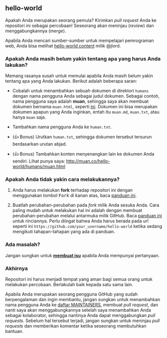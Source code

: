 ## hello-world

Apakah Anda merupakan seorang pemula? Kirimkan *pull request* Anda ke repositori ini sebagai percobaan! Seseorang akan meninjau (*review*) dan menggabungkannya (*merge*). 

Apabila Anda mencari sumber-sumber untuk mempelajari pemrograman web, Anda bisa melihat [hello-world content](https://github.com/jlord/hello-world/blob/master/code-life.md) milik @jlord.

### Apakah Anda masih belum yakin tentang apa yang harus Anda lakukan?

Memang rasanya susah untuk memulai apabila Anda masih belum yakin tentang apa yang Anda lakukan. Berikut adalah beberapa saran:

- Cobalah untuk menambahkan sebuah dokumen di direktori `humans` dengan nama pengguna Anda sebagai judul dokumen. Sebagai contoh, nama pengguna saya adalah **muan**, sehingga saya akan membuat dokumen bernama `muan.html`, seperti [ini](https://github.com/muan/hello-world/commit/a25ce6ab6d71fa3e7311e90538eee3f797b29aec). Dokumen ini bisa merupakan dokumen apapun yang Anda inginkan, entah itu `muan.md`, `muan.txt`, atau hanya `muan` saja.

- Tambahkan nama pengguna Anda ke `human.txt`.

- (:+1: Bonus) Urutkan `human.txt`, sehingga dokumen tersebut tersurun berdasarkan urutan abjad.

- (:+1: Bonus) Tambahkan konten menyenangkan lain ke dokumen Anda sendiri. Lihat punya saya: http://muan.co/hello-world/humans/muan.html

### Apakah Anda tidak yakin cara melakukannya?

1. Anda harus melakukan **fork** terhadap repositori ini dengan menggunakan tombol <kbd>Fork</kbd> di kanan atas, baca [panduan ini](https://help.github.com/articles/fork-a-repo/#fork-an-example-repository).

2. Buatlah perubahan-perubahan pada *fork* milik Anda sesuka Anda. Cara paling mudah untuk melakukan hal ini adalah dengan membuat perubahan-perubahan melalui antarmuka milik GitHub. Baca [panduan ini](https://guides.github.com/activities/hello-world/#branch) untuk rinciannya. Perlu diingat bahwa Anda harus berada pada url seperti ini `https://github.com/your_username/hello-world` ketika sedang mengikuti tahapan-tahapan yang ada di panduan.

### Ada masalah?

Jangan sungkan untuk [**membuat isu**](https://github.com/muan/hello-world/issues/new) apabila Anda mempunyai pertanyaan.

### Akhirnya

Repositori ini harus menjadi tempat yang aman bagi semua orang untuk melakukan percobaan. Berlakulah baik kepada satu sama lain.

Apabila Anda merupakan seorang pengguna GitHub yang sudah berpengalaman dan ingin membantu, jangan sungkan untuk menambahkan nama pengguna Anda ke [daftar MAINTAINERS](MAINTAINERS.md), membuat *pull request*, dan nanti saya akan menggabungkannya setelah saya menambahkan Anda sebagai kolaborator, sehingga nantinya Anda dapat menggabungkan *pull requests*. Sebelum hal tersebut terjadi, jangan sungkan untuk meninjau *pull requests* dan memberikan komentar ketika seseorang membutuhkan bantuan.


